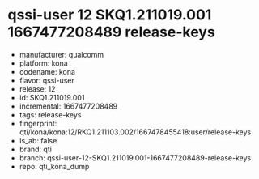 # qssi-user 12 SKQ1.211019.001 1667477208489 release-keys
- manufacturer: qualcomm
- platform: kona
- codename: kona
- flavor: qssi-user
- release: 12
- id: SKQ1.211019.001
- incremental: 1667477208489
- tags: release-keys
- fingerprint: qti/kona/kona:12/RKQ1.211103.002/1667478455418:user/release-keys
- is_ab: false
- brand: qti
- branch: qssi-user-12-SKQ1.211019.001-1667477208489-release-keys
- repo: qti_kona_dump
